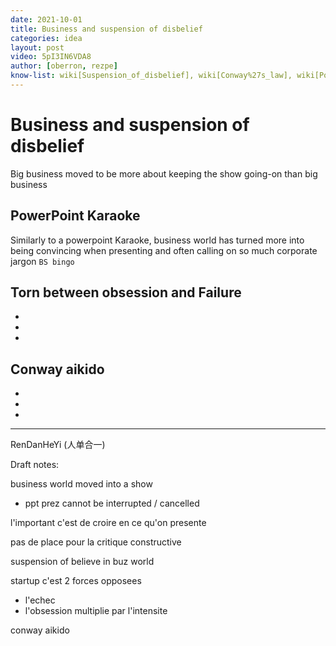 ```yaml
---
date: 2021-10-01
title: Business and suspension of disbelief
categories: idea
layout: post
video: 5pI3IN6VDA8
author: [oberron, rezpe]
know-list: wiki[Suspension_of_disbelief], wiki[Conway%27s_law], wiki[PowerPoint_karaoke], wiki[Buzzword_bingo]
--- 
```


# Business and suspension of disbelief

Big business moved to be more about keeping the show going-on than big business

## PowerPoint Karaoke

Similarly to a powerpoint Karaoke, business world has turned more into being convincing when presenting and often calling on so much corporate jargon `BS bingo`

## Torn between obsession and Failure

*
*
*

## Conway aikido

*
*
*

---



RenDanHeYi (人单合一)


Draft notes:


business world moved into a show
* ppt prez cannot be interrupted / cancelled

l'important c'est de croire en ce qu'on presente

pas de place pour la critique constructive

suspension of believe in buz world

startup c'est 2 forces opposees
* l'echec
* l'obsession
multiplie par l'intensite

conway aikido
